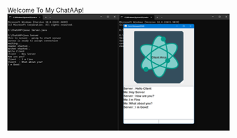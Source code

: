 Welcome To My ChatAAp!
![image alt](https://github.com/Itsyashasvibhati/ChatAAp/blob/a1fcd12ab3aba735f4c29f2e5abdd28116780a23/ScreenshotChat%20AAp.png)
